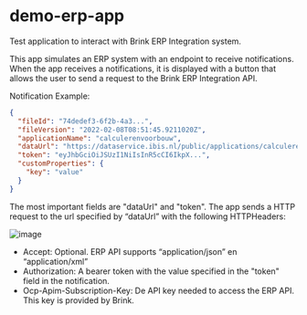 # demo-erp-app
Test application to interact with Brink ERP Integration system.

This app simulates an ERP system with an endpoint to receive notifications. When the app receives a notifications, it is displayed with a button that allows the user to send a request to the Brink ERP Integration API.

Notification Example:
```json
{ 
  "fileId": "74dedef3-6f2b-4a3...",
  "fileVersion": "2022-02-08T08:51:45.9211020Z",
  "applicationName": "calculerenvoorbouw",
  "dataUrl": "https://dataservice.ibis.nl/public/applications/calculerenvoorbouw/files/1e45-65gt-5656?version=2022-02-08T08:51:45.9211020Z", 
  "token": "eyJhbGciOiJSUzI1NiIsInR5cCI6IkpX...",
  "customProperties": {
	"key": "value"
  }
}
```

The most important fields are "dataUrl" and "token".
The app sends a HTTP request to the url specified by “dataUrl” with the following HTTPHeaders:

![image](https://user-images.githubusercontent.com/30176581/153437030-6b6f2a9a-f437-4db0-965d-f39f568188d3.png)

* Accept: Optional. ERP API supports “application/json” en “application/xml”
* Authorization: A bearer token with the value specified in the "token" field in the notification.
* Ocp-Apim-Subscription-Key: De API key needed to access the ERP API. This key is provided by Brink.



 
